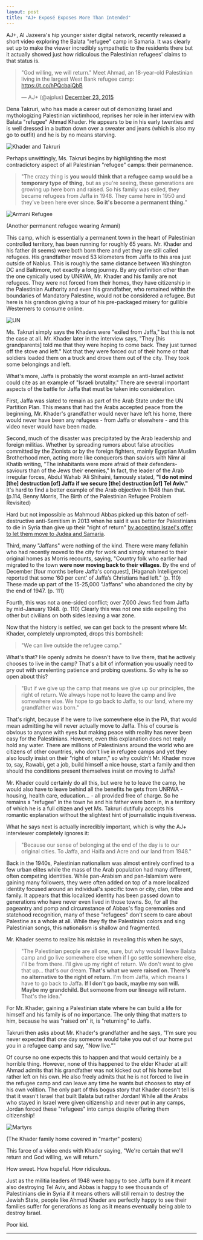 ```yaml
---
layout: post
title: "AJ+ Exposé Exposes More Than Intended"
---
```


AJ+, Al Jazeera's hip younger sister digital network, recently released a short video exploring the Balata "refugee" camp in Samaria. It was clearly set up to make the viewer incredibly sympathetic to the residents there but it actually showed just how ridiculous the Palestinian refugees' claims to that status is.

<blockquote class="twitter-video" lang="en"><p lang="en" dir="ltr">&quot;God willing, we will return.&quot;&#10;&#10;Meet Ahmad, an 18-year-old Palestinian living in the largest West Bank refugee camp:&#10;<a href="https://t.co/hPQcbaiQbB">https://t.co/hPQcbaiQbB</a></p>&mdash; AJ+ (@ajplus) <a href="https://twitter.com/ajplus/status/679695257596903424">December 23, 2015</a></blockquote>
<script async src="//platform.twitter.com/widgets.js" charset="utf-8"></script>

Dena Takruri, who has made a career out of demonizing Israel and mythologizing Palestinian victimhood, reprises her role in her interview with Balata "refugee" Ahmad Khader. He appears to be in his early twenties and is well dressed in a button down over a sweater and jeans (which is also my go to outfit) and he is by no means starving.

![Khader and Takruri](http://i.imgur.com/IiXJND8.jpg)

Perhaps unwittingly, Ms. Takruri begins by highlighting the most contradictory aspect of all Palestinian "refugee" camps: their permanence.

>"The crazy thing is **you would think that a refugee camp would be a temporary type of thing,** but as you're seeing, these generations are growing up here born and raised. So his family was exiled, they became refugees from Jaffa in 1948. They came here in 1950 and they've been here ever since. **So it's become a permanent thing.**"

![Armani Refugee](http://i.imgur.com/6I7w9zs.jpg)

(Another permanent refugee wearing Armani)

This camp, which is essentially a permanent town in the heart of Palestinian controlled territory, has been running for roughly 65 years. Mr. Khader and his father (it seems) were both born there and yet they are still called refugees. His grandfather moved 53 kilometers from Jaffa to this area just outside of Nablus. This is roughly the same distance between Washington DC and Baltimore, not exactly a long journey. By any definition other than the one cynically used by UNRWA, Mr. Khader and his family are not refugees. They were not forced from their homes, they have citizenship in the Palestinian Authority and even his grandfather, who remained within the boundaries of Mandatory Palestine, would not be considered a refugee. But here is his grandson giving a tour of his pre-packaged misery for gullible Westerners to consume online.

![UN](http://i.imgur.com/C3pY2hg.jpg)

Ms. Takruri simply says the Khaders were "exiled from Jaffa," but this is not the case at all. Mr. Khader later in the interview says, "They [his grandparents] told me that they were hoping to come back. They just turned off the stove and left." Not that they were forced out of their home or that soldiers loaded them on a truck and drove them out of the city. They took some belongings and left.

What's more, Jaffa is probably the worst example an anti-Israel activist could cite as an example of "Israeli brutality." There are several important aspects of the battle for Jaffa that must be taken into consideration.

First, Jaffa was slated to remain as part of the Arab State under the UN Partition Plan. This means that had the Arabs accepted peace from the beginning, Mr. Khader's grandfather would never have left his home, there would never have been any refugees - from Jaffa or elsewhere - and this video never would have been made.

Second, much of the disaster was precipitated by the Arab leadership and foreign militias. Whether by spreading rumors about false atrocities committed by the Zionists or by the foreign fighters, mainly Egyptian Muslim Brotherhood men, acting more like conquerors than saviors with Nimr al Khatib writing, "The inhabitants were more afraid of their defenders-saviours than of the Jews their enemies," In fact, the leader of the Arab irregular forces, Abdul Wahab ‘Ali Shihaini, famously stated, **"I do not mind [the] destruction [of] Jaffa if we secure [the] destruction [of] Tel Aviv."** It's hard to find a better example of the Arab objective in 1948 than that. (p.114, Benny Morris, The Birth of the Palestinian Refugee Problem Revisited)

Hard but not impossible as Mahmoud Abbas picked up this baton of self-destructive anti-Semitism in 2013 when he said it was better for Palestinians to die in Syria than give up their "right of return" [by accepting Israel's offer to let them move to Judea and Samaria](http://www.maannews.com/Content.aspx?id=557940).

Third, many "Jaffans" were nothing of the kind. There were many fellahin who had recently moved to the city for work and simply returned to their original homes as Morris recounts, saying, "Country folk who earlier had migrated to the town **were now moving back to their villages**. By the end of December [four months before Jaffa's conquest], [Haganah Intelligence] reported that some ‘60 per cent’ of Jaffa’s Christians had left." (p. 110) These made up part of the 15-25,000 "Jaffans" who abandoned the city by the end of 1947. (p. 111)

Fourth,  this was not a one-sided conflict; over 7,000 Jews fled from Jaffa by mid-January 1948. (p. 110) Clearly this was not one side expelling the other but civilians on both sides leaving a war zone.

Now that the history is settled, we can get back to the present where Mr. Khader, completely unprompted, drops this bombshell:

>"We can live outside the refugee camp."

What's that? He openly admits he doesn't have to live there, that he actively chooses to live in the camp? That's a bit of information you usually need to pry out with unrelenting patience and probing questions. So why is he so open about this?

>"But if we give up the camp that means we give up our principles, the right of return. We always hope not to leave the camp and live somewhere else. We hope to go back to Jaffa, to our land, where my grandfather was born."

That's right, because if he were to live somewhere else in the PA, that would mean admitting he will never actually move to Jaffa. This of course is obvious to anyone with eyes but making peace with reality has never been easy for the Palestinians. However, even this explanation does not really hold any water. There are millions of Palestinians around the world who are citizens of other countries, who don't live in refugee camps and yet they also loudly insist on their "right of return," so why couldn't Mr. Khader move to, say, Rawabi, get a job, build himself a nice house, start a family and then should the conditions present themselves insist on moving to Jaffa?

Mr. Khader could certainly do all this, but were he to leave the camp, he would also have to leave behind all the benefits he gets from UNRWA - housing, health care, education... - all provided free of charge. So he remains a "refugee" in the town he and his father were born in, in a territory of which he is a full citizen and yet Ms. Takruri dutifully accepts his romantic explanation without the slightest hint of journalistic inquisitiveness.

What he says next is actually incredibly important, which is why the AJ+ interviewer completely ignores it:

>"Because our sense of belonging at the end of the day is to our original cities. To Jaffa, and Haifa and Acre and our land from 1948."

Back in the 1940s, Palestinian nationalism was almost entirely confined to a few urban elites while the mass of the Arab population had many different, often competing identities. While pan-Arabism and pan-Islamism were gaining many followers, they were often added on top of a more localized identity focused around an individual's specific town or city, clan, tribe and family. It appears that this localized identity has been passed down to generations who have never even lived in those towns. So, for all the pageantry and pomp and circumstance of Abbas's flag ceremonies and statehood recognition, many of these "refugees" don't seem to care about Palestine as a whole at all. While they fly the Palestinian colors and sing Palestinian songs, this nationalism is shallow and fragmented.

Mr. Khader seems to realize his mistake in revealing this when he says,

>"The Palestinian people are all one, sure, but why would I leave Balata camp and go live somewhere else when if I go settle somewhere else, I'll be from there. I'll give up my right of return. We don't want to give that up... that's our dream. **That's what we were raised on. There's no alternative to the right of return.** I'm from Jaffa, which means I have to go back to Jaffa. **If I don't go back, maybe my son will. Maybe my grandchild. But someone from our lineage will return.** That's the idea."

For Mr. Khader, gaining a Palestinian state where he can build a life for himself and his family is of no importance. The only thing that matters to him, because he was "raised on" it, is "returning" to Jaffa.

Takruri then asks about Mr. Khader's grandfather and he says, "I'm sure you never expected that one day someone would take you out of our home put you in a refugee camp and say, "Now live.""

Of course no one expects this to happen and that would certainly be a horrible thing. However, none of this happened to the elder Khader at all! Ahmad admits that his grandfather was not kicked out of his home but rather left on his own. He also freely admits that he is not forced to live in the refugee camp and can leave any time he wants but chooses to stay of his own volition. The only part of this bogus story that Khader doesn't tell is that it wasn't Israel that built Balata but rather Jordan! While all the Arabs who stayed in Israel were given citizenship and never put in any camps, Jordan forced these "refugees" into camps despite offering them citizenship!

![Martyrs](http://i.imgur.com/zgWVeAe.jpg)

(The Khader family home covered in "martyr" posters)

This farce of a video ends with Khader saying, "We're certain that we'll return and God willing, we will return."

How sweet. How hopeful. How ridiculous.

Just as the militia leaders of 1948 were happy to see Jaffa burn if it meant also destroying Tel Aviv, and Abbas is happy to see thousands of Palestinians die in Syria if it means others will still remain to destroy the Jewish State, people like Ahmad Khader are perfectly happy to see their families suffer for generations as long as it means eventually being able to destroy Israel.


Poor kid.

____
